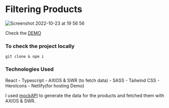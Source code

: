 # Filtering Products

![Screenshot 2022-10-23 at 19 56 56](https://user-images.githubusercontent.com/71289091/197408138-3c04592e-8a28-4521-9f30-e7123a00f1a9.png)

Check the [DEMO](https://steady-sherbet-6b99d9.netlify.app/)

### To check the project locally
``git clone & npm i``

### Technologies Used
React - Typescript - AXIOS & SWR (to fetch data) - SASS - Tailwind CSS - HeroIcons - Netlify(for hosting Demo)

I used [mockAPI](https://mockapi.io/docs) to generate the data for the products and fetched them with AXIOS & SWR.
